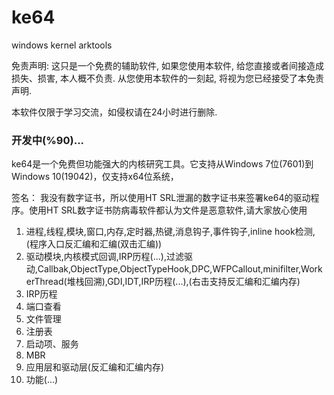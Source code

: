 # ke64
windows kernel arktools

免责声明:
这只是一个免费的辅助软件, 如果您使用本软件, 给您直接或者间接造成损失、损害, 本人概不负责. 从您使用本软件的一刻起, 将视为您已经接受了本免责声明.

本软件仅限于学习交流，如侵权请在24小时进行删除.

### 开发中(%90)...

ke64是一个免费但功能强大的内核研究工具。它支持从Windows 7位(7601)到Windows 10(19042)，仅支持x64位系统，

签名：
我没有数字证书，所以使用HT SRL泄漏的数字证书来签署ke64的驱动程序。使用HT SRL数字证书防病毒软件都认为文件是恶意软件,请大家放心使用

1. 进程,线程,模块,窗口,内存,定时器,热键,消息钩子,事件钩子,inline hook检测,(程序入口反汇编和汇编(双击汇编))
2. 驱动模块,内核模式回调,IRP历程(...),过滤驱动,Callbak,ObjectType,ObjectTypeHook,DPC,WFPCallout,minifilter,WorkerThread(堆栈回溯),GDI,IDT,IRP历程(...),(右击支持反汇编和汇编内存)
3. IRP历程
4. 端口查看
5. 文件管理
6. 注册表
7. 启动项、服务
8. MBR
9. 应用层和驱动层(反汇编和汇编内存)
10. 功能(...)
